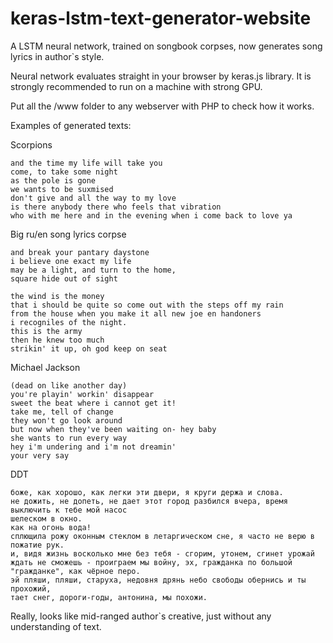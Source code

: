 # keras-lstm-text-generator-website
A LSTM neural network, trained on songbook corpses, now generates song lyrics in author`s style.

Neural network evaluates straight in your browser by keras.js library. It is strongly recommended to run on a machine with strong GPU.

Put all the /www folder to any webserver with PHP to check how it works.

Examples of generated texts:

Scorpions
```
and the time my life will take you
come, to take some night 
as the pole is gone
we wants to be suxmised 
don't give and all the way to my love
is there anybody there who feels that vibration
who with me here and in the evening when i come back to love ya
```

Big ru/en song lyrics corpse
```
and break your pantary daystone
i believe one exact my life
may be a light, and turn to the home,
square hide out of sight

the wind is the money
that i should be quite so come out with the steps off my rain
from the house when you make it all new joe en handoners
i recogniles of the night.
this is the army
then he knew too much
strikin' it up, oh god keep on seat
```

Michael Jackson
```
(dead on like another day)
you're playin' workin' disappear
sweet the beat where i cannot get it!
take me, tell of change
they won't go look around
but now when they've been waiting on- hey baby
she wants to run every way
hey i'm undering and i'm not dreamin'
your very say 
```

DDT
```
боже, как хорошо, как легки эти двери, я круги держа и слова.
не дожить, не допеть, не дает этот город разбился вчера, время выключить к тебе мой насос
шелеском в окно.
как на огонь вода!
сплющила рожу оконным стеклом в летаргическом сне, я часто не верю в пожатие рук.
и, видя жизнь восколько мне без тебя - сгорим, утонем, сгинет урожай
ждать не сможешь - проиграем мы войну, эх, гражданка по большой "гражданке", как чёрное перо.
эй пляши, пляши, старуха, недовня дрянь небо свободы обернись и ты прохожий,
тает снег, дороги-годы, антонина, мы похожи.
```

Really, looks like mid-ranged author`s creative, just without any understanding of text.
